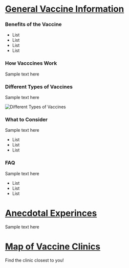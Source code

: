 # [General Vaccine Information](info)

### Benefits of the Vaccine
  
* List
* List
* List
* List
  
### How Vacccines Work
  
  Sample text here
 
### Different Types of Vaccines

Sample text here
  
![Different Types of Vaccines](https://upload.wikimedia.org/wikipedia/commons/thumb/e/ee/Fimmu-11-579250-g004.jpg/300px-Fimmu-11-579250-g004.jpg)
  
### What to Consider
  
  Sample text here

* List
* List
* List
  
### FAQ
  
  Sample text here 
  
* List
* List
* List
  
# [Anecdotal Experinces](forum)
  
  Sample text here
  
# [Map of Vaccine Clinics](map)
  
  Find the clinic closest to you!
